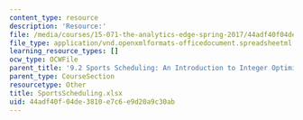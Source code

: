 ```yaml
---
content_type: resource
description: 'Resource:'
file: /media/courses/15-071-the-analytics-edge-spring-2017/44adf40f04de3810e7c6e9d20a9c30ab_SportsScheduling.xlsx
file_type: application/vnd.openxmlformats-officedocument.spreadsheetml.sheet
learning_resource_types: []
ocw_type: OCWFile
parent_title: '9.2 Sports Scheduling: An Introduction to Integer Optimization '
parent_type: CourseSection
resourcetype: Other
title: SportsScheduling.xlsx
uid: 44adf40f-04de-3810-e7c6-e9d20a9c30ab
---
```

